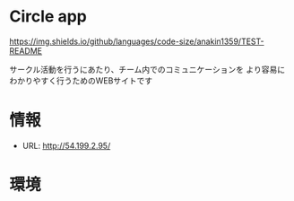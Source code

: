 # Circle app

https://img.shields.io/github/languages/code-size/anakin1359/TEST-README

サークル活動を行うにあたり、チーム内でのコミュニケーションを
より容易にわかりやすく行うためのWEBサイトです

# 情報

* URL: http://54.199.2.95/


# 環境
